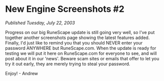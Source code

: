 # New Engine Screenshots #2
*Published Tuesday, July 22, 2003*

Progress on our big RuneScape update is still going very well, so I've put together another screenshots page showing the latest features added.
Finally, I'd just like to remind you that you should NEVER enter your password ANYWHERE but RuneScape.com. When the update is ready for testing we will put it here on RuneScape.com for everyone to see, and will post about it in our 'news'. Beware scam sites or emails that offer to let you try it out early, they are merely trying to steal your password.

Enjoy! - Andrew